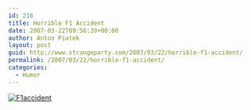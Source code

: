 ```yaml
---
id: 216
title: Horrible F1 Accident
date: 2007-03-22T09:56:39+00:00
author: Anton Piatek
layout: post
guid: http://www.strangeparty.com/2007/03/22/horrible-f1-accident/
permalink: /2007/03/22/horrible-f1-accident/
categories:
  - Humor
---
```

[![F1accident](http://www.strangeparty.com/gallery2/d/39928-2/F1accident.jpg "F1accident")](/wordpress/v/Humor/F1accident.jpg.html)